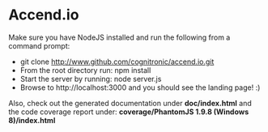 # Accend.io

Make sure you have NodeJS installed and run the following from a command prompt:

-   git clone http://www.github.com/cognitronic/accend.io.git
-   From the root directory run: npm install
-   Start the server by running: node server.js
-   Browse to http://localhost:3000 and you should see the landing page! :)
   

Also, check out the generated documentation under **doc/index.html** and the code coverage report under: **coverage/PhantomJS 1.9.8 (Windows 8)/index.html**
